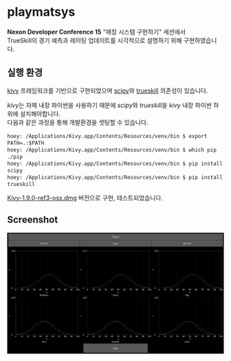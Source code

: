 # playmatsys

**Nexon Developer Conference 15** "매칭 시스템 구현하기" 세션에서<br>
TrueSkill의 경기 예측과 레이팅 업데이트를 시각적으로 설명하기 위해 구현하였습니다.

## 실행 환경
[kivy][] 프레임워크를 기반으로 구현되었으며 [scipy][]와 [trueskill][] 의존성이 있습니다.

*kivy*는 자체 내장 파이썬을 사용하기 때문에 *scipy*와 *trueskill*을 *kivy* 내장 파이썬 하위에 설치해야합니다.<br>
다음과 같은 과정을 통해 개발환경을 셋팅할 수 있습니다.

    hoey: /Applications/Kivy.app/Contents/Resources/venv/bin $ export PATH=.:$PATH
    hoey: /Applications/Kivy.app/Contents/Resources/venv/bin $ which pip
    ./pip
    hoey: /Applications/Kivy.app/Contents/Resources/venv/bin $ pip install scipy
    hoey: /Applications/Kivy.app/Contents/Resources/venv/bin $ pip install trueskill


[Kivy-1.9.0-ref3-osx.dmg][kivy_install] 버전으로 구현, 테스트되었습니다.

## Screenshot
![screenshot](/screenshot.png)


[kivy_install]: http://kivy.org/#download
[kivy]: http://kivy.org
[scipy]: http://scipy.org
[trueskill]: http://trueskill.org
